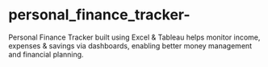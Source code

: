 # personal_finance_tracker-
Personal Finance Tracker built using Excel &amp; Tableau helps monitor income, expenses &amp; savings via dashboards, enabling better money management and financial planning.
